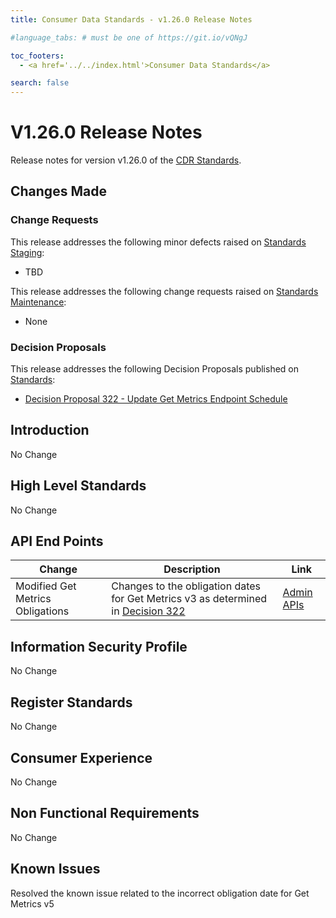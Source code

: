 ```yaml
---
title: Consumer Data Standards - v1.26.0 Release Notes

#language_tabs: # must be one of https://git.io/vQNgJ

toc_footers:
  - <a href='../../index.html'>Consumer Data Standards</a>

search: false
---
```


# V1.26.0 Release Notes
Release notes for version v1.26.0 of the [CDR Standards](../../index.html).

## Changes Made
### Change Requests

This release addresses the following minor defects raised on [Standards Staging](https://github.com/ConsumerDataStandardsAustralia/standards-staging/issues):

- TBD

This release addresses the following change requests raised on [Standards Maintenance](https://github.com/ConsumerDataStandardsAustralia/standards-maintenance/issues):

- None

### Decision Proposals

This release addresses the following Decision Proposals published on [Standards](https://github.com/ConsumerDataStandardsAustralia/standards/issues):

- [Decision Proposal 322 - Update Get Metrics Endpoint Schedule](https://github.com/ConsumerDataStandardsAustralia/standards/issues/322)

## Introduction

No Change

## High Level Standards

No Change

## API End Points

|Change|Description|Link|
|------|-----------|----|
| Modified Get Metrics Obligations | Changes to the obligation dates for Get Metrics v3 as determined in [Decision 322](https://github.com/ConsumerDataStandardsAustralia/standards/issues/322) | [Admin APIs](../../#admin-apis) |

## Information Security Profile

No Change

## Register Standards

No Change

## Consumer Experience

No Change

## Non Functional Requirements

No Change

## Known Issues

Resolved the known issue related to the incorrect obligation date for Get Metrics v5

